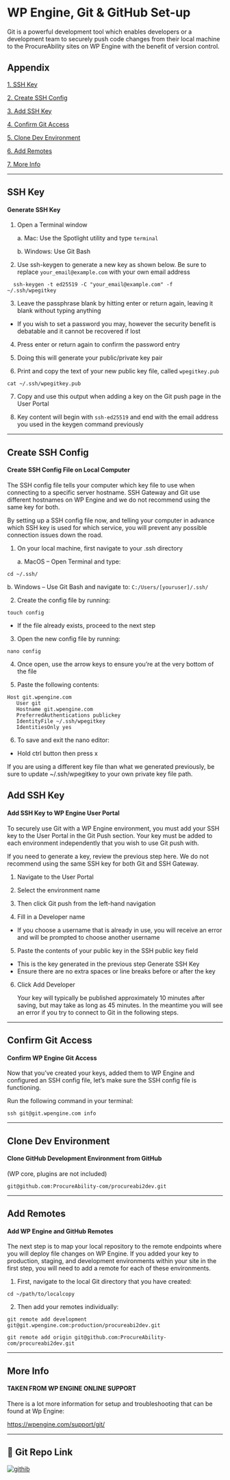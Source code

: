 
# WP Engine, Git & GitHub Set-up

Git is a powerful development tool which enables developers or a development team to securely push code changes from their local machine to the ProcureAbility sites on WP Engine with the benefit of version control.


## Appendix

[1. SSH Key](#ssh-key)

[2. Create SSH Config](#create-ssh-config)

[3. Add SSH Key](#add-ssh-key)

[4. Confirm Git Access](#confirm-git-access)

[5. Clone Dev Environment](#clone-dev-environment)

[6. Add Remotes](#add-remotes)

[7. More Info](#more-info)

- - - -

## SSH Key ##

#### Generate SSH Key ####

1. Open a Terminal window
    
    a. Mac: Use the Spotlight utility and type `terminal`
    
    b. Windows: Use Git Bash
2. Use ssh-keygen to generate a new key as shown below. Be sure to replace `your_email@example.com` with your own email address
```
  ssh-keygen -t ed25519 -C "your_email@example.com" -f ~/.ssh/wpegitkey
```
3. Leave the passphrase blank by hitting enter or return again, leaving it blank without typing anything
* If you wish to set a password you may, however the security benefit is debatable and it cannot be recovered if lost
 
4. Press enter or return again to confirm the password entry


5. Doing this will generate your public/private key pair


6. Print and copy the text of your new public key file, called `wpegitkey.pub`
```
cat ~/.ssh/wpegitkey.pub
```

7. Copy and use this output when adding a key on the Git push page in the User Portal


8. Key content will begin with `ssh-ed25519` and end with the email address you used in the keygen command previously

- - - -


## Create SSH Config

#### Create SSH Config File on Local Computer ####

The SSH config file tells your computer which key file to use when connecting to a specific server hostname. SSH Gateway and Git use different hostnames on WP Engine and we do not recommend using the same key for both.

By setting up a SSH config file now, and telling your computer in advance which SSH key is used for which service, you will prevent any possible connection issues down the road.

1. On your local machine, first navigate to your .ssh directory

    a. MacOS – Open Terminal and type:
```
cd ~/.ssh/
```

b. Windows – Use Git Bash and navigate to:
`C:/Users/[youruser]/.ssh/`


2. Create the config file by running:

```
touch config
```
* If the file already exists, proceed to the next step

3. Open the new config file by running:

```
nano config
```

4. Once open, use the arrow keys to ensure you’re at the very bottom of the file

5. Paste the following contents:
```
Host git.wpengine.com
   User git
   Hostname git.wpengine.com
   PreferredAuthentications publickey
   IdentityFile ~/.ssh/wpegitkey
   IdentitiesOnly yes
```

6. To save and exit the nano editor:
* Hold ctrl button then press x

If you are using a different key file than what we generated previously, be sure to update ~/.ssh/wpegitkey to your own private key file path.
## Add SSH Key ##

#### Add SSH Key to WP Engine User Portal ####

To securely use Git with a WP Engine environment, you must add your SSH key to the User Portal in the Git Push section. Your key must be added to each environment independently that you wish to use Git push with.

If you need to generate a key, review the previous step here. We do not recommend using the same SSH key for both Git and SSH Gateway.

1. Navigate to the User Portal

2. Select the environment name

3. Then click Git push from the left-hand navigation

4. Fill in a Developer name
* If you choose a username that is already in use, you will receive an error and will be prompted to choose another username

5. Paste the contents of your public key in the SSH public key field

* This is the key generated in the previous step Generate SSH Key
* Ensure there are no extra spaces or line breaks before or after the key

6. Click Add Developer

    Your key will typically be published approximately 10 minutes after saving, but may take as long as 45 minutes. In the meantime you will see an error if you try to connect to Git in the following steps.

- - - -

## Confirm Git Access ##

#### Confirm WP Engine Git Access ####

Now that you’ve created your keys, added them to WP Engine and configured an SSH config file, let’s make sure the SSH config file is functioning.

Run the following command in your terminal:

````
ssh git@git.wpengine.com info
````

- - - -

## Clone Dev Environment ##

#### Clone GitHub Development Environment from GitHub ####

(WP core, plugins are not included)

````
git@github.com:ProcureAbility-com/procureabi2dev.git
````

- - - -

## Add Remotes ##

#### Add WP Engine and GitHub Remotes ####

The next step is to map your local repository to the remote endpoints where you will deploy file changes on WP Engine. If you added your key to production, staging, and development environments within your site in the first step, you will need to add a remote for each of these environments.

1. First, navigate to the local Git directory that you have created:

````
cd ~/path/to/localcopy
````

2. Then add your remotes individually:

````
git remote add development git@git.wpengine.com:production/procureabi2dev.git
````

````
git remote add origin git@github.com:ProcureAbility-com/procureabi2dev.git
````
- - - -

## More Info ##

#### TAKEN FROM WP ENGINE ONLINE SUPPORT #### 

There is a lot more information for setup and troubleshooting that can be found at Wp Engine:

https://wpengine.com/support/git/


- - - -

## 🔗 Git Repo Link

[![githib](https://img.shields.io/badge/github-000?style=for-the-badge&logo=github&logoColor=white)](https://github.com/ProcureAbility-com/procureabi2dev/)

